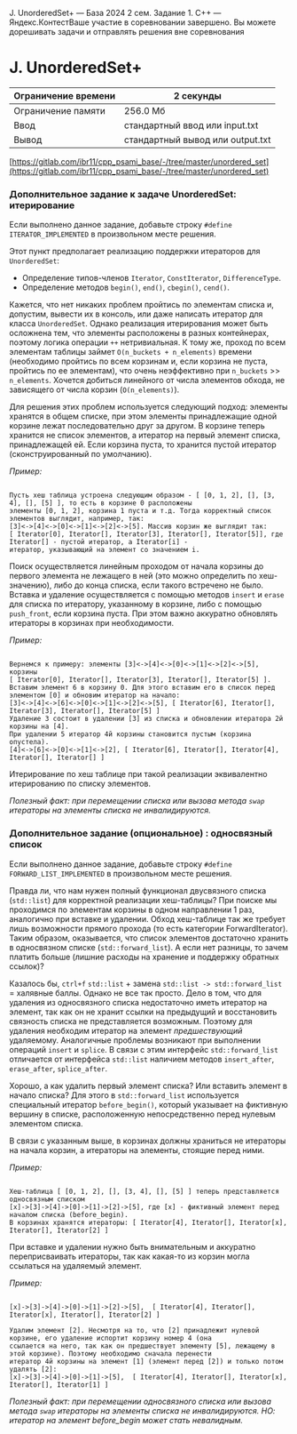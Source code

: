 J. UnorderedSet+ — База 2024 2 сем. Задание 1. C++ — Яндекс.КонтестВаше участие в соревновании завершено. Вы можете дорешивать задачи и отправлять решения вне соревнования

# J. UnorderedSet+

| Ограничение времени | 2 секунды |
| --- | --- |
| Ограничение памяти | 256.0 Мб |
| Ввод | стандартный ввод или input.txt |
| Вывод | стандартный вывод или output.txt |

[https://gitlab.com/ibr11/cpp_psami_base/-/tree/master/unordered_set](https://gitlab.com/ibr11/cpp_psami_base/-/tree/master/unordered_set)

### Дополнительное задание к задаче UnorderedSet: итерирование

Если выполнено данное задание, добавьте строку `#define ITERATOR_IMPLEMENTED` в произвольном месте решения.

Этот пункт предполагает реализацию поддержки итераторов для `UnorderedSet`:

- Определение типов-членов `Iterator`, `ConstIterator`, `DifferenceType`.
- Определение методов `begin()`, `end()`, `cbegin()`, `cend()`.

Кажется, что нет никаких проблем пройтись по элементам списка и, допустим, вывести их в консоль, или даже написать
итератор для класса `UnorderedSet`. Однако реализация итерирования может быть осложнена тем, что элементы расположены в
разных контейнерах, поэтому логика операции `++` нетривиальная. К тому же, проход по всем элементам таблицы займет
`O(n_buckets + n_elements)` времени (необходимо пройтись по всем корзинам и, если корзина не пуста, пройтись по ее
элементам), что очень неэффективно при `n_buckets` >> `n_elements`. Хочется добиться линейного от числа элементов
обхода, не зависящего от числа корзин (`O(n_elements)`).

Для решения этих проблем используется следующий подход: элементы хранятся в общем списке, при этом элементы
принадлежащие одной корзине лежат последовательно друг за другом. В корзине теперь хранится не список элементов, а
итератор на первый элемент списка, принадлежащей ей. Если корзина пуста, то хранится пустой итератор (сконструированный
по умолчанию).

*Пример:*

```

Пусть хеш таблица устроена следующим образом - [ [0, 1, 2], [], [3, 4], [], [5] ], то есть в корзине 0 расположены
элементы [0, 1, 2], корзина 1 пуста и т.д. Тогда корректный список элементов выглядит, например, так:
[3]<->[4]<->[0]<->[1]<->[2]<->[5]. Массив корзин же выглядит так: 
[ Iterator[0], Iterator[], Iterator[3], Iterator[], Iterator[5]], где Iterator[] - пустой итератор, а Iterator[i] -
итератор, указывающий на элемент со значением i.

```

Поиск осуществляется линейным проходом от начала корзины до первого элемента не лежащего в ней (это можно определить по
хеш-значению), либо до конца списка, если такого встречено не было. Вставка и удаление осуществляется с помощью методов
`insert` и `erase` для списка по итератору, указанному в корзине, либо с помощью `push_front`, если корзина пуста. При
этом важно аккуратно обновлять итераторы в корзинах при необходимости.

*Пример:*

```

Вернемся к примеру: элементы [3]<->[4]<->[0]<->[1]<->[2]<->[5], корзины
[ Iterator[0], Iterator[], Iterator[3], Iterator[], Iterator[5] ]. 
Вставим элемент 6 в корзину 0. Для этого вставим его в список перед элементом [0] и обновим итератор на начало:
[3]<->[4]<->[6]<->[0]<->[1]<->[2]<->[5], [ Iterator[6], Iterator[], Iterator[3], Iterator[], Iterator[5] ]
Удаление 3 состоит в удалении [3] из списка и обновлении итератора 2й корзины на [4].
При удалении 5 итератор 4й корзины становится пустым (корзина опустела).
[4]<->[6]<->[0]<->[1]<->[2], [ Iterator[6], Iterator[], Iterator[4], Iterator[], Iterator[] ]

```

Итерирование по хеш таблице при такой реализации эквивалентно итерированию по списку элементов.

*Полезный факт: при перемещении списка или вызова метода `swap` итераторы на элементы списка не инвалидируются.*

### Дополнительное задание (опциональное) : односвязный список

Если выполнено данное задание, добавьте строку `#define FORWARD_LIST_IMPLEMENTED` в произвольном месте решения.

Правда ли, что нам нужен полный функционал двусвязного списка (`std::list`) для корректной реализации хеш-таблицы? При
поиске мы проходимся по элементам корзины в одном направлении 1 раз, аналогично при вставке и удалении. Обход
хеш-таблице так же требует лишь возможности прямого прохода (то есть категории ForwardIterator). Таким образом,
оказывается, что список элементов достаточно хранить в односвязном списке (`std::forward_list`). А если нет разницы, то
зачем платить больше (лишние расходы на хранение и поддержку обратных ссылок)?

Казалось бы, `ctrl+f` `std::list` + замена `std::list -> std::forward_list` = халявные баллы. Однако не все так просто.
Дело в том, что для удаления из односвязного списка недостаточно иметь итератор на элемент, так как он не хранит
ссылки на предыдущий и восстановить связность списка не представляется возможным. Поэтому для удаления необходим
итератор на элемент *предшествующий* удаляемому. Аналогичные проблемы возникают при выполнении операций `insert` и
`splice`. В связи с этим интерфейс `std::forward_list` отличается от интерфейса `std::list` наличием методов
`insert_after`, `erase_after`, `splice_after`.

Хорошо, а как удалить первый элемент списка? Или вставить элемент в начало списка? Для этого в `std::forward_list`
используется специальный итератор `before_begin()`, который указывает на фиктивную вершину в списке, расположенную
непосредственно перед нулевым элементом списка.

В связи с указанным выше, в корзинах должны храниться не итераторы на начала корзин, а итераторы на элементы, стоящие
перед ними.

*Пример:*

```

Хеш-таблица [ [0, 1, 2], [], [3, 4], [], [5] ] теперь представляется односвязным списком
[x]->[3]->[4]->[0]->[1]->[2]->[5], где [x] - фиктивный элемент перед началом списка (before_begin). 
В корзинах хранятся итераторы: [ Iterator[4], Iterator[], Iterator[x], Iterator[], Iterator[2] ]

```

При вставке и удалении нужно быть внимательным и аккуратно переприсваивать итераторы, так как какая-то из корзин могла
ссылаться на удаляемый элемент.

*Пример:*

```

[x]->[3]->[4]->[0]->[1]->[2]->[5],  [ Iterator[4], Iterator[], Iterator[x], Iterator[], Iterator[2] ]

Удалим элемент [2]. Несмотря на то, что [2] принадлежит нулевой корзине, его удаление испортит корзину номер 4 (она
ссылается на него, так как он предшествует элементу [5], лежащему в этой корзине). Поэтому необходимо сначала перенести
итератор 4й корзины на элемент [1] (элемент перед [2]) и только потом удалять [2]:
[x]->[3]->[4]->[0]->[1]->[5],  [ Iterator[4], Iterator[], Iterator[x], Iterator[], Iterator[1] ]

```

*Полезный факт: при перемещении односвязного списка или вызова метода `swap` итераторы на элементы списка не
инвалидируются. НО: итератор на элемент before_begin может стать невалидным.*
